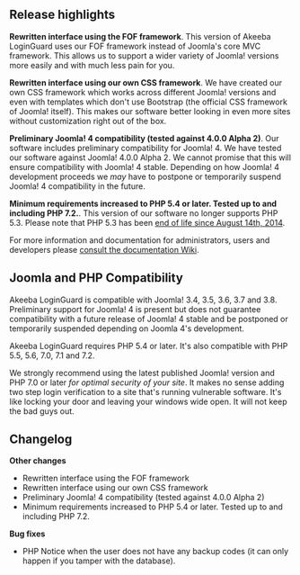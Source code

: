 ## Release highlights

**Rewritten interface using the FOF framework**. This version of Akeeba LoginGuard uses our FOF framework instead of Joomla's core MVC framework. This allows us to support a wider variety of Joomla! versions more easily and with much less pain for you.
 
**Rewritten interface using our own CSS framework**. We have created our own CSS framework which works across different Joomla! versions and even with templates which don't use Bootstrap (the official CSS framework of Joomla! itself). This makes our software better looking in even more sites without customization right out of the box.

**Preliminary Joomla! 4 compatibility (tested against 4.0.0 Alpha 2)**. Our software includes preliminary compatibility for Joomla! 4. We have tested our software against Joomla! 4.0.0 Alpha 2. We cannot promise that this will ensure compatibility with Joomla! 4 stable. Depending on how Joomla! 4 development proceeds we _may_ have to postpone or temporarily suspend Joomla! 4 compatibility in the future.

**Minimum requirements increased to PHP 5.4 or later. Tested up to and including PHP 7.2.**. This version of our software no longer supports PHP 5.3. Please note that PHP 5.3 has been [end of life since August 14th, 2014](http://php.net/eol.php).

For more information and documentation for administrators, users and developers please [consult the documentation Wiki](https://github.com/akeeba/loginguard/wiki).
 
## Joomla and PHP Compatibility

Akeeba LoginGuard is compatible with Joomla! 3.4, 3.5, 3.6, 3.7 and 3.8. Preliminary support for Joomla! 4 is present but does not guarantee compatibility with a future release of Joomla! 4 stable and be postponed or temporarily suspended depending on Joomla 4's development.

Akeeba LoginGuard requires PHP 5.4 or later. It's also compatible with PHP 5.5, 5.6, 7.0, 7.1 and 7.2.

We strongly recommend using the latest published Joomla! version and PHP 7.0 or later _for optimal security of your site_. It makes no sense adding two step login verification to a site that's running vulnerable software. It's like locking your door and leaving your windows wide open. It will not keep the bad guys out.

## Changelog

**Other changes**

* Rewritten interface using the FOF framework
* Rewritten interface using our own CSS framework
* Preliminary Joomla! 4 compatibility (tested against 4.0.0 Alpha 2)
* Minimum requirements increased to PHP 5.4 or later. Tested up to and including PHP 7.2.

**Bug fixes**

* PHP Notice when the user does not have any backup codes (it can only happen if you tamper with the database).

